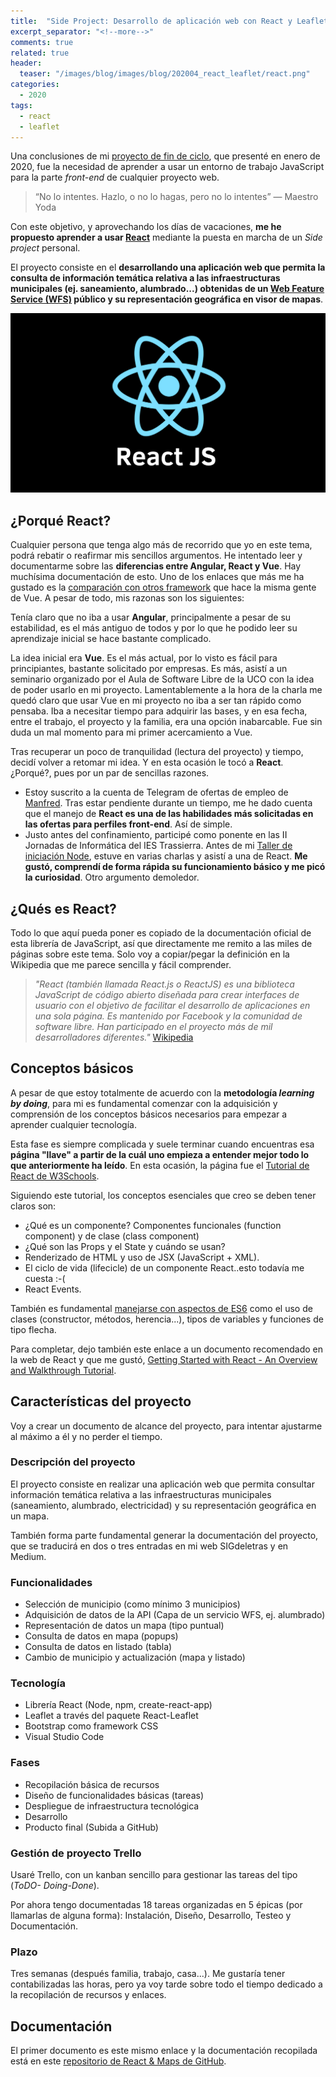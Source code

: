 ```yaml
---
title:  "Side Project: Desarrollo de aplicación web con React y Leaflet (I)"
excerpt_separator: "<!--more-->"
comments: true
related: true
header:
  teaser: "/images/blog/images/blog/202004_react_leaflet/react.png" 
categories: 
  - 2020
tags:
  - react
  - leaflet
---
```


Una conclusiones de mi [proyecto de fin de ciclo](http://www.sigdeletras.com/2020/presentacion-proyecto-fp-web-rutas-turisticas-node/), que presenté en enero de 2020, fue la necesidad de aprender a usar un entorno de trabajo JavaScript para la parte *front-end* de cualquier proyecto web.

> “No lo intentes. Hazlo, o no lo hagas, pero no lo intentes” — Maestro Yoda

Con este objetivo, y aprovechando los días de vacaciones, **me he propuesto aprender a usar [React](https://es.reactjs.org/)** mediante la puesta en marcha de un *Side project* personal. 

El proyecto consiste en el **desarrollando una aplicación web que permita la consulta de información temática relativa a las infraestructuras municipales (ej. saneamiento, alumbrado...) obtenidas de un [Web Feature Service (WFS)](https://es.wikipedia.org/wiki/Web_Feature_Service) público y su representación geográfica en visor de mapas**.

![react](/images/blog/202004_react_leaflet/react.png)

## ¿Porqué React?

Cualquier persona que tenga algo más de recorrido que yo en este tema, podrá rebatir o reafirmar mis sencillos argumentos. He intentado leer y documentarme sobre las **diferencias entre Angular, React y Vue**. Hay muchísima documentación de esto. Uno de los enlaces que más me ha gustado es la [comparación con otros framework](https://vuejs.org/v2/guide/comparison.html) que hace la misma gente de Vue. A pesar de todo, mis razonas son los siguientes:

Tenía claro que no iba a usar **Angular**, principalmente a pesar de su estabilidad, es el más antiguo de todos y por lo que he podido leer su aprendizaje inicial se hace bastante complicado. 

La idea inicial era **Vue**. Es el más actual, por lo visto es fácil para principiantes, bastante solicitado por empresas. Es más, asistí a un seminario organizado por el Aula de Software Libre de la UCO con la idea de poder usarlo en mi proyecto. Lamentablemente a la hora de la charla me quedó claro que usar Vue en mi proyecto no iba a ser tan rápido como pensaba. Iba a necesitar tiempo para adquirir las bases, y en esa fecha, entre el trabajo, el proyecto y la familia, era una opción inabarcable. Fue sin duda un mal momento para mi primer acercamiento a Vue.

Tras recuperar un poco de tranquilidad (lectura del proyecto) y tiempo, decidí volver a retomar mi idea. Y en esta ocasión le tocó a **React**. ¿Porqué?, pues por un par de sencillas razones. 

  - Estoy suscrito a la cuenta de Telegram de ofertas de empleo de [Manfred](https://github.com/getmanfred/offers/wiki). Tras estar pendiente durante un tiempo,  me he dado cuenta que el manejo de **React es una de las habilidades más solicitadas en las ofertas para perfiles front-end**. Así de simple.
  - Justo antes del confinamiento, participé como ponente en las II Jornadas de Informática del IES Trassierra. Antes de mi [Taller de iniciación Node](https://medium.com/@pasoriano/taller-creando-una-api-rest-con-node-js-y-mongodb-be606121389a), estuve en varias charlas y asistí a una de React. **Me gustó, comprendí de forma rápida su funcionamiento básico y me picó la curiosidad**. Otro argumento demoledor.

## ¿Qués es React?

Todo lo que aquí pueda poner es copiado de la documentación oficial de esta librería de JavaScript, así que directamente me remito a las miles de páginas sobre este tema. Solo voy a copiar/pegar la definición en la Wikipedia que me parece sencilla y fácil comprender.

> *"React (también llamada React.js o ReactJS) es una biblioteca JavaScript de código abierto diseñada para crear interfaces de usuario con el objetivo de facilitar el desarrollo de aplicaciones en una sola página. Es mantenido por Facebook y la comunidad de software libre. Han participado en el proyecto más de mil desarrolladores diferentes."* [Wikipedia](https://es.wikipedia.org/wiki/React)

## Conceptos básicos

A pesar de que estoy totalmente de acuerdo con la **metodología *learning by doing***, para mi es fundamental comenzar con la adquisición y comprensión de los conceptos básicos necesarios para empezar a aprender cualquier tecnología. 

Esta fase es siempre complicada y suele terminar cuando encuentras esa **página "llave" a partir de la cuál uno empieza a entender mejor todo lo que anteriormente ha leído**. En esta ocasión, la página fue el  [Tutorial de React de W3Schools](https://www.w3schools.com/REACT/default.asp). 

Siguiendo este tutorial, los conceptos esenciales que creo se deben tener claros son:

- ¿Qué es un componente? Componentes funcionales (function component) y de clase (class component)
- ¿Qué son las Props y el State y cuándo se usan?
- Renderizado de HTML y uso de JSX (JavaScript + XML).
- El ciclo de vida (lifecicle) de un componente React..esto todavía me cuesta :-(
- React Events.

También es fundamental [manejarse con aspectos de ES6](http://es6-features.org/#Constants) como el uso de clases (constructor, métodos, herencia...), tipos de variables y funciones de tipo flecha.

Para completar, dejo también este enlace a un documento recomendado en la web de React y que me gustó, [Getting Started with React - An Overview and Walkthrough Tutorial](https://www.taniarascia.com/getting-started-with-react/).

## Características del proyecto

Voy a crear un documento de alcance del proyecto, para intentar ajustarme al máximo a él y no perder el tiempo.

### Descripción del proyecto

El proyecto consiste en realizar una aplicación web que permita consultar información temática relativa a las infraestructuras municipales (saneamiento, alumbrado, electricidad) y su representación geográfica en un mapa.

También forma parte fundamental generar la documentación del proyecto, que se traducirá en dos o tres entradas en mi web SIGdeletras y en Medium.

### Funcionalidades

- Selección de municipio (como mínimo 3 municipios)
- Adquisición de datos de la API (Capa de un servicio WFS, ej. alumbrado)
- Representación de datos un mapa (tipo puntual)
- Consulta de datos en mapa (popups)
- Consulta de datos en listado (tabla)
- Cambio de municipio y actualización (mapa y listado)

### Tecnología

- Librería React (Node, npm, create-react-app)
- Leaflet a través del paquete React-Leaflet
- Bootstrap como framework CSS
- Visual Studio Code

### Fases

- Recopilación básica de recursos
- Diseño de funcionalidades básicas (tareas)
- Despliegue de  infraestructura tecnológica
- Desarrollo
- Producto final (Subida a GitHub)

### Gestión de proyecto Trello

Usaré Trello, con un kanban sencillo para gestionar las tareas del tipo (*ToDO- Doing-Done*).

Por ahora tengo documentadas 18 tareas organizadas en 5 épicas (por llamarlas de alguna forma): Instalación, Diseño, Desarrollo, Testeo y Documentación.

### Plazo

Tres semanas (después familia, trabajo, casa...). Me gustaría tener contabilizadas las horas, pero ya voy tarde sobre todo el tiempo dedicado a la recopilación de recursos y enlaces.

## Documentación

El primer documento es este mismo enlace y la documentación recopilada está en este [repositorio de React & Maps de GitHub](https://github.com/sigdeletras/react_maps/blob/master/README.md).
